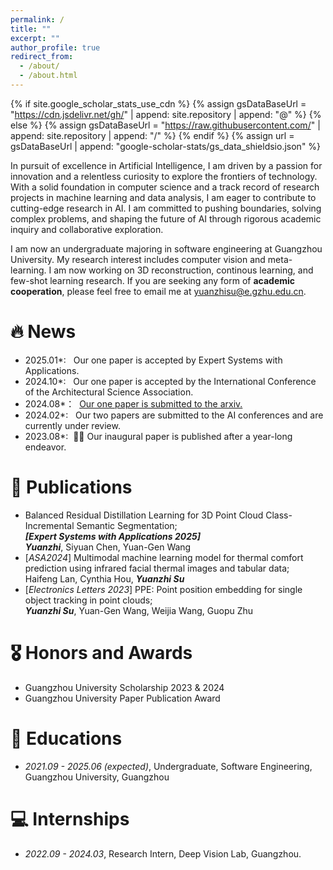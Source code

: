 ```yaml
---
permalink: /
title: ""
excerpt: ""
author_profile: true
redirect_from: 
  - /about/
  - /about.html
---
```


{% if site.google_scholar_stats_use_cdn %}
{% assign gsDataBaseUrl = "https://cdn.jsdelivr.net/gh/" | append: site.repository | append: "@" %}
{% else %}
{% assign gsDataBaseUrl = "https://raw.githubusercontent.com/" | append: site.repository | append: "/" %}
{% endif %}
{% assign url = gsDataBaseUrl | append: "google-scholar-stats/gs_data_shieldsio.json" %}

<span class='anchor' id='about-me'></span>

In pursuit of excellence in Artificial Intelligence, I am driven by a passion for innovation and a relentless curiosity to explore the frontiers of technology. With a solid foundation in computer science and a track record of research projects in machine learning and data analysis, I am eager to contribute to cutting-edge research in AI. I am committed to pushing boundaries, solving complex problems, and shaping the future of AI through rigorous academic inquiry and collaborative exploration.

I am now an undergraduate majoring in software engineering at Guangzhou University. My research interest includes computer vision and meta-learning. I am now working on 3D reconstruction, continous learning, and few-shot learning research. If you are seeking any form of **academic cooperation**, please feel free to email me at <a href='yuanzhisu@e.gzhu.edu.cn'>yuanzhisu@e.gzhu.edu.cn</a>.


# 🔥 News
- 2025.01*: &nbsp; Our one paper is accepted by Expert Systems with Applications.
- 2024.10*: &nbsp; Our one paper is accepted by the International Conference of the Architectural Science Association.
- 2024.08*：&nbsp; <a href="https://arxiv.org/abs/2408.01356">Our one paper is submitted to the arxiv.</a>
- 2024.02*: &nbsp; Our two papers are submitted to the AI conferences and are currently under review.
- 2023.08*: &nbsp;🎉🎉 Our inaugural paper is published after a year-long endeavor.

# 📝 Publications 
- Balanced Residual Distillation Learning for 3D Point Cloud Class-Incremental Semantic Segmentation;<br>***[_Expert Systems with Applications 2025_]*** <br>***Yuanzhi***, Siyuan Chen, Yuan-Gen Wang
- [_ASA2024_] Multimodal machine learning model for thermal comfort prediction using infrared facial thermal images and tabular data;<br> Haifeng Lan, Cynthia Hou, ***Yuanzhi Su***
- [_Electronics Letters 2023_] PPE: Point position embedding for single object tracking in point clouds; <br>***Yuanzhi Su***, Yuan-Gen Wang, Weijia Wang, Guopu Zhu
  
# 🎖 Honors and Awards
- Guangzhou University Scholarship 2023 & 2024
- Guangzhou University Paper Publication Award   

# 📖 Educations
- *2021.09 - 2025.06 (expected)*, Undergraduate, Software Engineering, Guangzhou University, Guangzhou  

# 💻 Internships
- *2022.09 - 2024.03*, Research Intern, Deep Vision Lab, Guangzhou.

<dic style='display: none'># 💬 Invited Talks </div>
